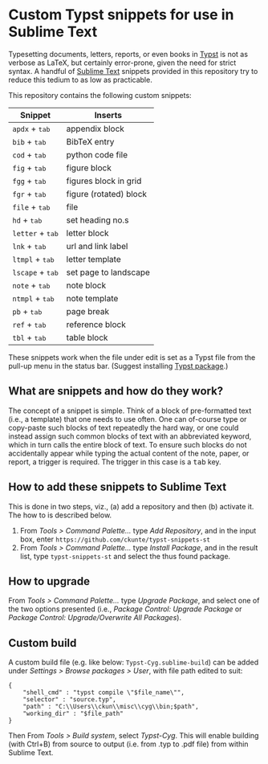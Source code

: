 # Custom Typst snippets for use in Sublime Text

Typesetting documents, letters, reports, or even books in [Typst] is not as verbose as LaTeX, but certainly error-prone, given the need for strict syntax. A handful of [Sublime Text][st] snippets provided in this repository try to reduce this tedium to as low as practicable.

This repository contains the following custom snippets:

| Snippet                   | Inserts                |
| ------------------------- | ---------------------- |
| `apdx` + <kbd>tab</kbd>   | appendix block         |
| `bib` + <kbd>tab</kbd>    | BibTeX entry           |
| `cod` + <kbd>tab</kbd>    | python code file       |
| `fig` + <kbd>tab</kbd>    | figure block           |
| `fgg` + <kbd>tab</kbd>    | figures block in grid  |
| `fgr` + <kbd>tab</kbd>    | figure (rotated) block |
| `file` + <kbd>tab</kbd>   | file                   |
| `hd` + <kbd>tab</kbd>     | set heading no.s       |
| `letter` + <kbd>tab</kbd> | letter block           |
| `lnk` + <kbd>tab</kbd>    | url and link label     |
| `ltmpl` + <kbd>tab</kbd>  | letter template        |
| `lscape` + <kbd>tab</kbd> | set page to landscape  |
| `note` + <kbd>tab</kbd>   | note block             |
| `ntmpl` + <kbd>tab</kbd>  | note template          |
| `pb` + <kbd>tab</kbd>     | page break             |
| `ref` + <kbd>tab</kbd>    | reference block        |
| `tbl` + <kbd>tab</kbd>    | table block            |

These snippets work when the file under edit is set as a Typst file from the pull-up menu in the status bar. (Suggest installing [Typst package][tp].)

## What are snippets and how do they work?

The concept of a snippet is simple. Think of a block of pre-formatted text (i.e., a template) that one needs to use often. One can of-course type or copy-paste such blocks of text repeatedly the hard way, or one could instead assign such common blocks of text with an abbreviated keyword, which in turn calls the entire block of text. To ensure such blocks do not accidentally appear while typing the actual content of the note, paper, or report, a trigger is required. The trigger in this case is a <kbd>tab</kbd> key.

## How to add these snippets to Sublime Text

This is done in two steps, viz., (a) add a repository and then (b) activate it. The how to is described below.

1. From _Tools > Command Palette..._ type _Add Repository_, and in the input box, enter `https://github.com/ckunte/typst-snippets-st`
2. From _Tools > Command Palette..._ type _Install Package_, and in the result list, type `typst-snippets-st` and select the thus found package.

## How to upgrade 

From _Tools > Command Palette..._ type _Upgrade Package_, and select one of the two options presented (i.e., _Package Control: Upgrade Package_ or _Package Control: Upgrade/Overwrite All Packages_).

## Custom build

A custom build file (e.g. like below: `Typst-Cyg.sublime-build`) can be added under _Settings > Browse packages > User_, with file path edited to suit:

```
{
    "shell_cmd" : "typst compile \"$file_name\"",
    "selector" : "source.typ",
    "path" : "C:\\Users\\ckun\\misc\\cyg\\bin;$path",
    "working_dir" : "$file_path"
}
```
Then From _Tools > Build system_, select _Typst-Cyg_. This will enable building (with Ctrl+B) from source to output (i.e. from .typ to .pdf file) from within Sublime Text.

[Typst]: https://typst.app
[st]: https://www.sublimetext.com "Text editing done right."
[tp]: https://packagecontrol.io/packages/Typst